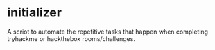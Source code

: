 # initializer

A scriot to automate the repetitive tasks that happen when completing tryhackme or hackthebox rooms/challenges.
